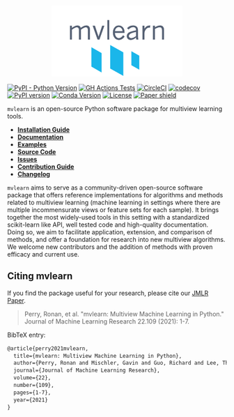 <p align="center">
  <img width=300 src="docs/figures/mvlearn-logo-transparent-grey.png" />
</p>


[![PyPI - Python Version](https://img.shields.io/pypi/pyversions/mvlearn.svg)](https://img.shields.io/pypi/pyversions/mvlearn.svg)
[![GH Actions Tests](https://github.com/mvlearn/mvlearn/actions/workflows/main.yml/badge.svg)](https://github.com/mvlearn/mvlearn/actions)
[![CircleCI](https://circleci.com/gh/mvlearn/mvlearn/tree/main.svg?style=shield)](https://app.circleci.com/pipelines/github/mvlearn/mvlearn)
[![codecov](https://codecov.io/gh/mvlearn/mvlearn/branch/main/graph/badge.svg)](https://codecov.io/gh/mvlearn/mvlearn)
[![PyPI version](https://badge.fury.io/py/mvlearn.svg)](https://badge.fury.io/py/mvlearn)
[![Conda Version](https://img.shields.io/conda/vn/conda-forge/mvlearn.svg)](https://anaconda.org/conda-forge/mvlearn)
[![License](https://img.shields.io/github/license/mvlearn/mvlearn)](https://opensource.org/licenses/MIT)
[![Paper shield](https://img.shields.io/badge/JMLR-Paper-red)](https://www.jmlr.org/papers/volume22/20-1370/20-1370.pdf)


`mvlearn` is an open-source Python software package for multiview learning tools.

- [**Installation Guide**](https://mvlearn.github.io/install.html)
- [**Documentation**](https://mvlearn.github.io/)
- [**Examples**](https://mvlearn.github.io/auto_examples/index.html)
- [**Source Code**](https://github.com/mvlearn/mvlearn/tree/main/mvlearn)
- [**Issues**](https://github.com/mvlearn/mvlearn/issues)
- [**Contribution Guide**](https://mvlearn.github.io/contributing.html)
- [**Changelog**](https://mvlearn.github.io/changelog.html)

`mvlearn` aims to serve as a community-driven open-source software package that offers reference implementations for algorithms and methods related to multiview learning (machine learning in settings where there are multiple incommensurate views or feature sets for each sample). It brings together the most widely-used tools in this setting with a standardized scikit-learn like API, well tested code and high-quality documentation. Doing so, we aim to facilitate application, extension, and comparison of methods, and offer a foundation for research into new multiview algorithms. We welcome new contributors and the addition of methods with proven efficacy and current use.

## Citing mvlearn

If you find the package useful for your research, please cite our [JMLR Paper](https://www.jmlr.org/papers/volume22/20-1370/20-1370.pdf).

> Perry, Ronan, et al. "mvlearn: Multiview Machine Learning in Python." Journal of Machine Learning Research 22.109 (2021): 1-7.


BibTeX entry:

```tex
@article{perry2021mvlearn,
  title={mvlearn: Multiview Machine Learning in Python},
  author={Perry, Ronan and Mischler, Gavin and Guo, Richard and Lee, Theodore and Chang, Alexander and Koul, Arman and Franz, Cameron and Richard, Hugo and Carmichael, Iain and Ablin, Pierre and Gramfort, Alexandre and Vogelstein, Joshua T.},
  journal={Journal of Machine Learning Research},
  volume={22},
  number={109},
  pages={1-7},
  year={2021}
}
```
